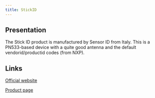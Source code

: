 ```yaml
---
title: StickID
---
```

## Presentation

The Stick ID product is manufactured by Sensor ID from Italy. This is a PN533-based device with a quite good antenna and the default vendorid/productid codes (from NXP).

## Links

[Official website](http://www.sensorid.it)

[Product page](http://www.sensorid.it/en/products/Stick_ID.html)
